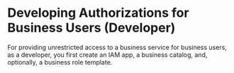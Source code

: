 <!-- loio18587ed1b742483db59df89e5715bc78 -->

# Developing Authorizations for Business Users \(Developer\)

For providing unrestricted access to a business service for business users, as a developer, you first create an IAM app, a business catalog, and, optionally, a business role template.

